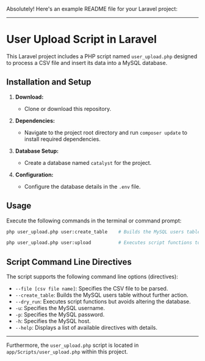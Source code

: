 Absolutely! Here's an example README file for your Laravel project:

---

# User Upload Script in Laravel

This Laravel project includes a PHP script named `user_upload.php` designed to process a CSV file and insert its data into a MySQL database.

## Installation and Setup

1. **Download:**
    - Clone or download this repository.

2. **Dependencies:**
    - Navigate to the project root directory and run `composer update` to install required dependencies.

3. **Database Setup:**
    - Create a database named `catalyst` for the project.

4. **Configuration:**
    - Configure the database details in the `.env` file.

## Usage

Execute the following commands in the terminal or command prompt:

```bash
php user_upload.php user:create_table    # Builds the MySQL users table without further action.

php user_upload.php user:upload          # Executes script functions to parse and insert data.
```

## Script Command Line Directives

The script supports the following command line options (directives):

- `--file [csv file name]`: Specifies the CSV file to be parsed.
- `--create_table`: Builds the MySQL users table without further action.
- `--dry_run`: Executes script functions but avoids altering the database.
- `-u`: Specifies the MySQL username.
- `-p`: Specifies the MySQL password.
- `-h`: Specifies the MySQL host.
- `--help`: Displays a list of available directives with details.

---

Furthermore, the `user_upload.php` script is located in `app/Scripts/user_upload.php` within this project.
